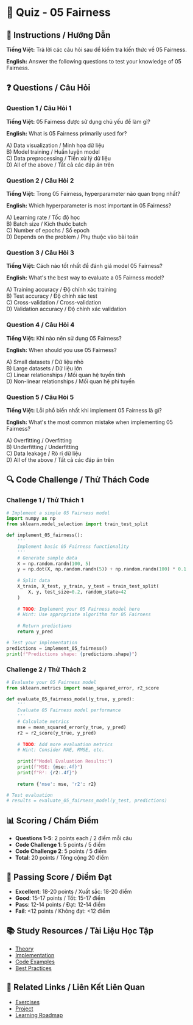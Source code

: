 # 🧠 Quiz - 05 Fairness

## 📝 Instructions / Hướng Dẫn

**Tiếng Việt:** Trả lời các câu hỏi sau để kiểm tra kiến thức về 05 Fairness.

**English:** Answer the following questions to test your knowledge of 05 Fairness.

## ❓ Questions / Câu Hỏi

### Question 1 / Câu Hỏi 1
**Tiếng Việt:** 05 Fairness được sử dụng chủ yếu để làm gì?

**English:** What is 05 Fairness primarily used for?

A) Data visualization / Minh họa dữ liệu  
B) Model training / Huấn luyện model  
C) Data preprocessing / Tiền xử lý dữ liệu  
D) All of the above / Tất cả các đáp án trên

### Question 2 / Câu Hỏi 2
**Tiếng Việt:** Trong 05 Fairness, hyperparameter nào quan trọng nhất?

**English:** Which hyperparameter is most important in 05 Fairness?

A) Learning rate / Tốc độ học  
B) Batch size / Kích thước batch  
C) Number of epochs / Số epoch  
D) Depends on the problem / Phụ thuộc vào bài toán

### Question 3 / Câu Hỏi 3
**Tiếng Việt:** Cách nào tốt nhất để đánh giá model 05 Fairness?

**English:** What's the best way to evaluate a 05 Fairness model?

A) Training accuracy / Độ chính xác training  
B) Test accuracy / Độ chính xác test  
C) Cross-validation / Cross-validation  
D) Validation accuracy / Độ chính xác validation

### Question 4 / Câu Hỏi 4
**Tiếng Việt:** Khi nào nên sử dụng 05 Fairness?

**English:** When should you use 05 Fairness?

A) Small datasets / Dữ liệu nhỏ  
B) Large datasets / Dữ liệu lớn  
C) Linear relationships / Mối quan hệ tuyến tính  
D) Non-linear relationships / Mối quan hệ phi tuyến

### Question 5 / Câu Hỏi 5
**Tiếng Việt:** Lỗi phổ biến nhất khi implement 05 Fairness là gì?

**English:** What's the most common mistake when implementing 05 Fairness?

A) Overfitting / Overfitting  
B) Underfitting / Underfitting  
C) Data leakage / Rò rỉ dữ liệu  
D) All of the above / Tất cả các đáp án trên

## 🔍 Code Challenge / Thử Thách Code

### Challenge 1 / Thử Thách 1
```python
# Implement a simple 05 Fairness model
import numpy as np
from sklearn.model_selection import train_test_split

def implement_05_fairness():
    '''
    Implement basic 05 Fairness functionality
    '''
    # Generate sample data
    X = np.random.randn(100, 5)
    y = np.dot(X, np.random.randn(5)) + np.random.randn(100) * 0.1
    
    # Split data
    X_train, X_test, y_train, y_test = train_test_split(
        X, y, test_size=0.2, random_state=42
    )
    
    # TODO: Implement your 05 Fairness model here
    # Hint: Use appropriate algorithm for 05 Fairness
    
    # Return predictions
    return y_pred

# Test your implementation
predictions = implement_05_fairness()
print(f"Predictions shape: {predictions.shape}")
```

### Challenge 2 / Thử Thách 2
```python
# Evaluate your 05 Fairness model
from sklearn.metrics import mean_squared_error, r2_score

def evaluate_05_fairness_model(y_true, y_pred):
    '''
    Evaluate 05 Fairness model performance
    '''
    # Calculate metrics
    mse = mean_squared_error(y_true, y_pred)
    r2 = r2_score(y_true, y_pred)
    
    # TODO: Add more evaluation metrics
    # Hint: Consider MAE, RMSE, etc.
    
    print(f"Model Evaluation Results:")
    print(f"MSE: {mse:.4f}")
    print(f"R²: {r2:.4f}")
    
    return {'mse': mse, 'r2': r2}

# Test evaluation
# results = evaluate_05_fairness_model(y_test, predictions)
```

## 📊 Scoring / Chấm Điểm

- **Questions 1-5**: 2 points each / 2 điểm mỗi câu
- **Code Challenge 1**: 5 points / 5 điểm
- **Code Challenge 2**: 5 points / 5 điểm
- **Total**: 20 points / Tổng cộng 20 điểm

## 🎯 Passing Score / Điểm Đạt

- **Excellent**: 18-20 points / Xuất sắc: 18-20 điểm
- **Good**: 15-17 points / Tốt: 15-17 điểm  
- **Pass**: 12-14 points / Đạt: 12-14 điểm
- **Fail**: <12 points / Không đạt: <12 điểm

## 📚 Study Resources / Tài Liệu Học Tập

- [Theory](./THEORY_05_fairness.md)
- [Implementation](./IMPLEMENTATION_05_fairness.md)
- [Code Examples](./CODE_EXAMPLES_05_fairness.md)
- [Best Practices](./BEST_PRACTICES_05_fairness.md)

## 🔗 Related Links / Liên Kết Liên Quan

- [Exercises](./EXERCISES_05_fairness.md)
- [Project](./PROJECT_05_fairness.md)
- [Learning Roadmap](./LEARNING_ROADMAP_05_fairness.md)
